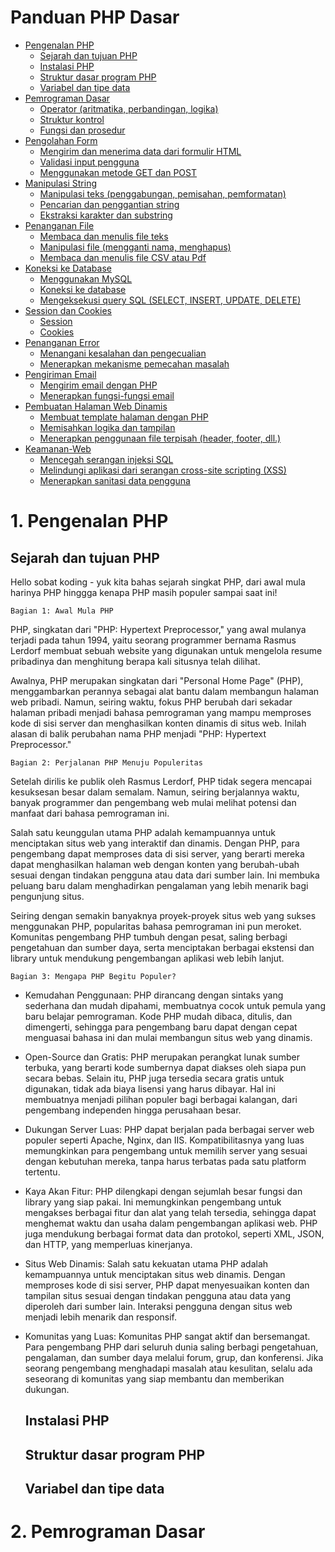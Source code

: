 # Panduan PHP Dasar
* [Pengenalan PHP](#1-pengenalan-php)
  + [Sejarah dan tujuan PHP](#Sejarah-dan-tujuan-PHP)
  + [Instalasi PHP](#Instalasi-PHP)
  + [Struktur dasar program PHP](#Struktur-dasar-program-PHP)
  + [Variabel dan tipe data](#Variabel-dan-tipe-data)
* [Pemrograman Dasar](#2-Pemrograman-Dasar)
  + [Operator (aritmatika, perbandingan, logika)](#Operator)
  + [Struktur kontrol](#Struktur-kontrol)
  + [Fungsi dan prosedur](#Fungsi-dan-prosedur)
* [Pengolahan Form](#3-Pengolahan-Form)
  + [Mengirim dan menerima data dari formulir HTML](#Mengirim-dan-menerima-data-dari-formulir-HTML)
  + [Validasi input pengguna](#Validasi-input-pengguna)
  + [Menggunakan metode GET dan POST](#Menggunakan-metode-GET-dan-POST)
* [Manipulasi String](#4-Manipulasi-String)
  + [Manipulasi teks (penggabungan, pemisahan, pemformatan)](#Manipulasi-teks)
  + [Pencarian dan penggantian string](#Pencarian-dan-penggantian-string)
  + [Ekstraksi karakter dan substring](#Ekstraksi-karakter-dan-substring)
* [Penanganan File](#5-Penanganan-File)
  + [Membaca dan menulis file teks](#Membaca-dan-menulis-file-teks)
  + [Manipulasi file (mengganti nama, menghapus)](#Manipulasi-file)
  + [Membaca dan menulis file CSV atau Pdf](#Membaca-dan-menulis-file-CSV-atau-XML)
* [Koneksi ke Database](#6-Koneksi-ke-Database)
  + [Menggunakan MySQL](#Menggunakan-MySQL)
  + [Koneksi ke database](#Koneksi-ke-database)
  + [Mengeksekusi query SQL (SELECT, INSERT, UPDATE, DELETE)](#Mengeksekusi-query-SQL)
* [Session dan Cookies](#7-Session-dan-Cookies)
  + [Session](#session)
  + [Cookies](#cookies)
* [Penanganan Error](#8-Penanganan-error)
  + [Menangani kesalahan dan pengecualian](#Menangani-kesalahan-dan-pengecualian)
  + [Menerapkan mekanisme pemecahan masalah](#Menerapkan-mekanisme-pemecahan-masalah)
* [Pengiriman Email](#9-Pengiriman-Email)
  + [Mengirim email dengan PHP](#Mengirim-email-dengan-PHP)
  + [Menerapkan fungsi-fungsi email](#Menerapkan-fungsi-fungsi-email)
* [Pembuatan Halaman Web Dinamis](#10-Pembuatan-Halaman-Web-Dinamis)
  + [Membuat template halaman dengan PHP](#Membuat-template-halaman-dengan-PHP)
  + [Memisahkan logika dan tampilan](#Memisahkan-logika-dan-tampilan)
  + [Menerapkan penggunaan file terpisah (header, footer, dll.)](#Menerapkan-penggunaan-file-terpisah)
* [Keamanan-Web](#11-Keamanan-Web)
  + [Mencegah serangan injeksi SQL](#Mencegah-serangan-injeksi-SQL)
  + [Melindungi aplikasi dari serangan cross-site scripting (XSS)](Melindungi-aplikasi-dari-serangan-cross-site-scripting)
  + [Menerapkan sanitasi data pengguna](#Menerapkan-sanitasi-data-pengguna)
 
# 1. Pengenalan PHP
  ## Sejarah dan tujuan PHP

Hello sobat koding -  yuk kita bahas sejarah singkat PHP, dari awal mula harinya PHP hinggga kenapa PHP masih populer sampai saat ini!

`Bagian 1: Awal Mula PHP`

PHP, singkatan dari "PHP: Hypertext Preprocessor," yang awal mulanya terjadi pada tahun 1994, yaitu seorang programmer bernama Rasmus Lerdorf membuat sebuah website yang digunakan untuk mengelola resume pribadinya dan menghitung berapa kali situsnya telah dilihat. 

Awalnya, PHP merupakan singkatan dari "Personal Home Page" (PHP), menggambarkan perannya sebagai alat bantu dalam membangun halaman web pribadi. Namun, seiring waktu, fokus PHP berubah dari sekadar halaman pribadi menjadi bahasa pemrograman yang mampu memproses kode di sisi server dan menghasilkan konten dinamis di situs web. Inilah alasan di balik perubahan nama PHP menjadi "PHP: Hypertext Preprocessor."

`Bagian 2: Perjalanan PHP Menuju Populeritas`

Setelah dirilis ke publik oleh Rasmus Lerdorf, PHP tidak segera mencapai kesuksesan besar dalam semalam. Namun, seiring berjalannya waktu, banyak programmer dan pengembang web mulai melihat potensi dan manfaat dari bahasa pemrograman ini.

Salah satu keunggulan utama PHP adalah kemampuannya untuk menciptakan situs web yang interaktif dan dinamis. Dengan PHP, para pengembang dapat memproses data di sisi server, yang berarti mereka dapat menghasilkan halaman web dengan konten yang berubah-ubah sesuai dengan tindakan pengguna atau data dari sumber lain. Ini membuka peluang baru dalam menghadirkan pengalaman yang lebih menarik bagi pengunjung situs.

Seiring dengan semakin banyaknya proyek-proyek situs web yang sukses menggunakan PHP, popularitas bahasa pemrograman ini pun meroket. Komunitas pengembang PHP tumbuh dengan pesat, saling berbagi pengetahuan dan sumber daya, serta menciptakan berbagai ekstensi dan library untuk mendukung pengembangan aplikasi web lebih lanjut.

`Bagian 3: Mengapa PHP Begitu Populer?`

- Kemudahan Penggunaan: PHP dirancang dengan sintaks yang sederhana dan mudah dipahami, membuatnya cocok untuk pemula yang baru belajar pemrograman. Kode PHP mudah dibaca, ditulis, dan dimengerti, sehingga para pengembang baru dapat dengan cepat menguasai bahasa ini dan mulai membangun situs web yang dinamis.

- Open-Source dan Gratis: PHP merupakan perangkat lunak sumber terbuka, yang berarti kode sumbernya dapat diakses oleh siapa pun secara bebas. Selain itu, PHP juga tersedia secara gratis untuk digunakan, tidak ada biaya lisensi yang harus dibayar. Hal ini membuatnya menjadi pilihan populer bagi berbagai kalangan, dari pengembang independen hingga perusahaan besar.

- Dukungan Server Luas: PHP dapat berjalan pada berbagai server web populer seperti Apache, Nginx, dan IIS. Kompatibilitasnya yang luas memungkinkan para pengembang untuk memilih server yang sesuai dengan kebutuhan mereka, tanpa harus terbatas pada satu platform tertentu.

- Kaya Akan Fitur: PHP dilengkapi dengan sejumlah besar fungsi dan library yang siap pakai. Ini memungkinkan pengembang untuk mengakses berbagai fitur dan alat yang telah tersedia, sehingga dapat menghemat waktu dan usaha dalam pengembangan aplikasi web. PHP juga mendukung berbagai format data dan protokol, seperti XML, JSON, dan HTTP, yang memperluas kinerjanya.

- Situs Web Dinamis: Salah satu kekuatan utama PHP adalah kemampuannya untuk menciptakan situs web dinamis. Dengan memproses kode di sisi server, PHP dapat menyesuaikan konten dan tampilan situs sesuai dengan tindakan pengguna atau data yang diperoleh dari sumber lain. Interaksi pengguna dengan situs web menjadi lebih menarik dan responsif.

- Komunitas yang Luas: Komunitas PHP sangat aktif dan bersemangat. Para pengembang PHP dari seluruh dunia saling berbagi pengetahuan, pengalaman, dan sumber daya melalui forum, grup, dan konferensi. Jika seorang pengembang menghadapi masalah atau kesulitan, selalu ada seseorang di komunitas yang siap membantu dan memberikan dukungan.

  ## Instalasi PHP
  ## Struktur dasar program PHP
  ## Variabel dan tipe data
# 2. Pemrograman Dasar
